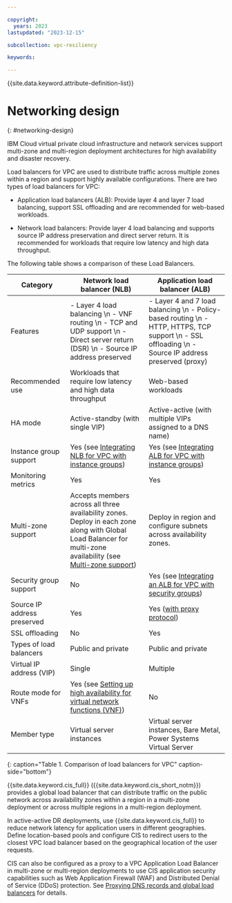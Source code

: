 ```yaml
---

copyright:
  years: 2023
lastupdated: "2023-12-15"

subcollection: vpc-resiliency

keywords:

---
```

{{site.data.keyword.attribute-definition-list}}

# Networking design
{: #networking-design}

IBM Cloud virtual private cloud infrastructure and network services support multi-zone and multi-region deployment architectures for high availability and disaster recovery.

Load balancers for VPC are used to distribute traffic across multiple zones within a region and support highly available configurations. There are two types of load balancers for VPC:

- Application load balancers (ALB): Provide layer 4 and layer 7 load balancing, support SSL offloading and are recommended for web-based workloads.

- Network load balancers: Provide layer 4 load balancing and supports source IP address preservation and direct server return. It is recommended for workloads that require low latency and high data throughput.

The following table shows a comparison of these Load Balancers.

| Category       | Network load balancer (NLB)      | Application load balancer (ALB)        |
|------------------------------|-------------------------------------------------------------------------------------------------------------------------------------------------------------------------------------------------------------------------------------------------|--------------------------------------------------------------------------------------------------------------------------------------------|
| Features                | - Layer 4 load balancing \n - VNF routing \n - TCP and UDP support \n - Direct server return (DSR) \n - Source IP address preserved                                                                                                                                 | - Layer 4 and 7 load balancing \n - Policy-based routing \n - HTTP, HTTPS, TCP support \n - SSL offloading \n - Source IP address preserved (proxy)            |
| Recommended use         | Workloads that require low latency and high data throughput                                                                                                                                                                                       | Web-based workloads                                                                                                                        |
| HA mode                 | Active-standby (with single VIP)                                                                                                                                                                                                                  | Active-active (with multiple VIPs assigned to a DNS name)                                                                                    |
| Instance group support   | Yes (see [Integrating NLB for VPC with instance groups](https://cloud.ibm.com/docs/vpc?topic=vpc-nlb-integration-with-instance-groups))                                                                                                         | Yes (see [Integrating ALB for VPC with instance groups](https://cloud.ibm.com/docs/vpc?topic=vpc-lbaas-integration-with-instance-groups))  |
| Monitoring metrics       | Yes                                                                                                                                                                                                                                             | Yes                                                                                                                                        |
| Multi-zone support       | Accepts members across all three availability zones. Deploy in each zone along with Global Load Balancer for multi-zone availability (see [Multi-zone support](https://cloud.ibm.com/docs/vpc?topic=vpc-network-load-balancers#nlb-use-case-2)) | Deploy in region and configure subnets across availability zones.                                                                     |
| Security group support   | No                                                                                                                                                                                                                                              | Yes (see [Integrating an ALB for VPC with security groups](https://cloud.ibm.com/docs/vpc?topic=vpc-alb-integration-with-security-groups)) |
| Source IP address preserved      | Yes                                                                                                                                                                                                                                             | Yes ([with proxy protocol](https://cloud.ibm.com/docs/vpc?topic=vpc-advanced-traffic-management#preserving-end-client-ip-address))         |
| SSL offloading          | No                                                                                                                                                                                                                                              | Yes                                                                                                                                        |
| Types of load balancers  | Public and private                                                                                                                                                                                                                              | Public and private                                                                                                                         |
| Virtual IP address (VIP) | Single                                                                                                                                                                                                                                          | Multiple                                                                                                                                   |
| Route mode for VNFs     | Yes (see [Setting up high availability for virtual network functions (VNF)](https://cloud.ibm.com/docs/vpc?topic=vpc-about-vnf-ha))                                                                                                                | No                                                                                                                                         |
| Member type              | Virtual server instances                                                                                                                                                                                                                        | Virtual server instances, Bare Metal, Power Systems Virtual Server                                                                         |
{: caption="Table 1. Comparison of load balancers for VPC" caption-side="bottom"}

{{site.data.keyword.cis_full}} ({{site.data.keyword.cis_short_notm}}) provides a global load balancer that can distribute traffic on the public network across availability zones within a region in a multi-zone deployment or across multiple regions in a multi-region deployment.

In active-active DR deployments, use {{site.data.keyword.cis_full}} to reduce network latency for application users in different geographies. Define location-based pools and configure CIS to redirect users to the closest VPC load balancer based on the geographical location of the user requests.

CIS can also be configured as a proxy to a VPC Application Load Balancer in multi-zone or multi-region deployments to use CIS application security capabilities such as Web Application Firewall (WAF) and Distributed Denial of Service (DDoS) protection. See [Proxying DNS records and global load balancers](https://cloud.ibm.com/docs/cis?topic=cis-dns-concepts#dns-concepts-proxying-dns-records) for details.
